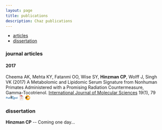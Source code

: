 ```yaml
---
layout: page
title: publications
description: Chaz publications
---
```


<div class="navbar">
    <div class="navbar-inner">
        <ul class="nav">
            <li><a href="#articles">articles</a></li>
            <li><a href="#thesis">dissertation</a></li>
        </ul>
    </div>
</div>


### <a name="articles"></a>journal articles

#### 2017

Cheema AK, Mehta KY, Fatanmi OO, Wise SY, **Hinzman CP**, Wolff J, Singh VK (2017) A Metabolomic and Lipidomic Serum Signature from Nonhuman Primates Administered with a Promising Radiation Countermeasure, Gamma-Tocotrienol. [International Journal of Molecular Sciences](http://www.mdpi.com/journal/ijms) 19(1), 79
[![PubMed](icons16/pubmed-icon.png)](https://www.ncbi.nlm.nih.gov/pubmed/29283379)
[![pdf](icons16/pdf-icon.png)](http://www.mdpi.com/1422-0067/19/1/79/pdf)
[![doi](icons16/doi-icon.png)](https://doi.org/10.3390/ijms19010079)
<!-- * 151 * -->
<!-- https://doi.org/10.3390/ijms19010079 -->

### <a name="thesis"></a>dissertation

**Hinzman CP** -- Coming one day...
